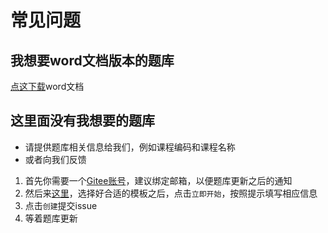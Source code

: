 # 常见问题

## 我想要word文档版本的题库

[点这下载](https://gitee.com/Redmonm/question-bank/tree/master/word)word文档

## 这里面没有我想要的题库

- 请提供题库相关信息给我们，例如课程编码和课程名称
- 或者向我们反馈

1. 首先你需要一个[Gitee账号](https://gitee.com/signup)，建议绑定邮箱，以便题库更新之后的通知
2. 然后来[这里](https://gitee.com/Redmonm/question-bank/issues/new/choose)，选择好合适的模板之后，点击`立即开始`，按照提示填写相应信息
3. 点击`创建`提交issue
4. 等着题库更新